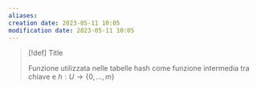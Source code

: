 ```yaml
---
aliases: 
creation date: 2023-05-11 10:05
modification date: 2023-05-11 10:05
---
```



> [!def] Title
> 
>Funzione utilizzata nelle tabelle hash come funzione intermedia tra chiave e 
>$h : U \to \{ 0, \dots, m \}$



